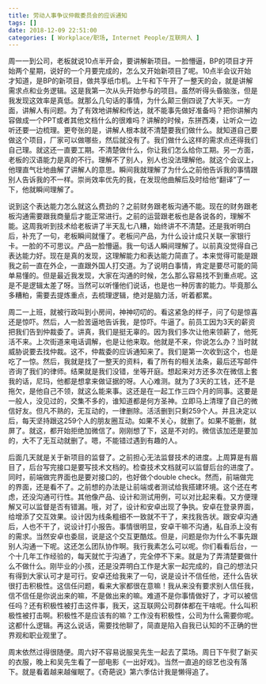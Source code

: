 ```yaml
---
title: 劳动人事争议仲裁委员会的应诉通知
tags: []
date: 2018-12-09 22:51:00
categories: [ Workplace/职场, Internet People/互联网人 ]
---
```


周一一到公司，老板就说10点半开会，要讲解新项目。一脸懵逼，BP的项目才开始两个星期，说好的一个月要完成的，怎么又开始新项目了呢。10点半会议开始才知道，是BP的新项目，做共享纸巾机。上午和下午开了一整天的会，就是讲解需求点和业务逻辑。这是我第一次从头开始参与的项目。虽然听得头昏脑涨，但是我发现这效率是真低。就那么几句话的事情，为什么颠三倒四说了大半天。一方面，讲解人有问题。为了有效地讲解和传达，就不能事先做好准备吗？把你讲解内容做成一个PPT或者其他文档什么的很难吗？讲解的时候，东拼西凑，让听众一边听还要一边梳理。更夸张的是，讲解人根本就不清楚要我们做什么。就知道自己要做这个项目，厂家可以做哪些，然后就没有了。我们做什么这样的需求点还得我们自己理。就这还一直要工期。不清楚做什么，你让我们怎么给你工期。另一方面，老板的汉语能力是真的不行。理解不了别人，别人也没法理解他。就这个会议上，他理直气壮地曲解了讲解人的意思。瞬间我就理解了为什么之前他告诉我的事情跟别人告诉我的不一样。崇尚效率优先的我，在发现他曲解后及时给他“翻译”了一下，他就瞬间理解了。

说到这个表达能力怎么就这么费劲的？之前财务跟老板沟通不能。现在的财务跟老板沟通需要跟我商量后才能正常进行。之前的运营跟老板也是各说各的，理解不能。这周我听到技术给老板讲了半天乱七八糟，始终讲不不清楚。还是我听明白后，补充了一句，老板瞬间就懂了。老板问产品，为什么设计成只关联一家银行卡。一脸的不可思议。产品一脸懵逼。我一句话人瞬间理解了。以前真没觉得自己表达能力好。现在是真的发现，这理解能力和表达能力简直了。本来觉得可能是跟我之前一直在外企，一直跟外国人打交道。为了说明白事情，肯定是要尽可能的简单易懂的。但是最近我发现，大家在沟通的时候，怎么那么容易找不到重点呢。这是不是逻辑太差了呀。当然可以听懂他们说话，也是也一种厉害的能力。毕竟那么多糟粕，需要去提炼重点，去梳理逻辑，绝对是脑力活，听着都累。

周二一上班，就被行政叫到小房间，神神叨叨的。看这紧急的样子，问了句是惊喜还是惊吓。然后，人一脸苦逼地告诉我，是惊吓。牛逼了。前员工因为3天的薪资把我们告到仲裁委了。讲真，我们是挺无辜的。因为我们多次让他来领薪了，他死活不来。上次街道来电话调解，也是让他来取。他就是不来，你说怎么办？当时就威胁说要去找仲裁。这不，仲裁委的应诉通知来了。我们是第一次收到这个，也是吃了一惊。然后，我就是找了一整天的资料，看了所有的相关法条，最后还写邮件咨询了我们的律师。结果就是我们没错，坐等开庭。想起来对方还多次在微信上套我的话，尼玛，他都是想拿来做证据的呀。人心难测。就为了3天的工钱，还不是拖欠，是他自己不领，就这么能来事。这还是在一起工作三四个月的同事。这要是一般人，没见过的，交集不多的，谁知道都是何方圣神。立即马上清理了自己的微信好友。但凡不熟的，无互动的，一律删除。活活删到只剩259个人。并且决定以后，每天坚持跟这259个人的朋友圈互动。如果不关心，就删了。如果不能删，就屏了。就这，都开始拒绝加微信了。刚刚想了下，这是不对的。微信该加还是要加的，大不了无互动就删了。嗯，不能错过遇到有趣的人。

后面几天就是关于新项目的监督了。之前担心无法监督技术的进度。上周算是有眉目了，后台写完接口是要写技术文档的。检查技术文档就可以监督后台的进度了。同时，前端做完界面也是要对接口的，也好做个double check。然而，前端做完的界面，还是看不了。之前想的办法是让前端或者测试给我搭建环境。这个还在考虑，还没沟通可行性。其他像产品、设计和测试用例，可以对比起来看。又方便理解又可以监督是否有错漏。哦，对了，设计和安卓出现了争执。安卓在登录界面，给增添了交互效果。设计因为线条粗细不一致就不干了，来找我告状。跟安卓沟通后，人也不干了，说设计打小报告。事情很明显，安卓干嘛不沟通，私自添上没有的需求。当然安卓也委屈，说是这个交互更酷炫。但是，问题是你为什么不事先跟别人沟通一下呢。这还怎么团队协作啊。我行我素怎么可以呢。你们看看后台，一个十几年工作经验的，每天就忙于沟通了，完全停不下来。就是为了弄清楚要做什么不做什么。刚毕业的小孩，还是没弄明白工作是大家一起完成的，自己的想法只有得到大家认可才是可行。安卓还给我来了一句，说是设计不信任他，还什么告状很打击积极性。这信任问题，看来大家都很在意嘛！我从来没有要求别人信任我，信不信任是你说出来的嘛，不是做出来的嘛。难道不是你事情做好了，才可以被信任吗？还有积极性被打击这件事，我天，这互联网公司群体都在干啥呢。什么叫积极性被打击啊。积极性不是应该有的嘛？工作没有积极性，公司为什么需要你呢。这都什么逻辑。再这么说话，需要找他聊了，简直是陷入自我已认知的不正确的世界观和职业观里了。

周末依然过得很随便。周六好不容易说服吴先生一起去了菜场。周日下午熨了新买的衣服，晚上和吴先生看了一部电影《一出好戏》。当然一直追的综艺也没有落下。就是看着越来越催眠了。《奇葩说》第六季估计我是懒得追了。